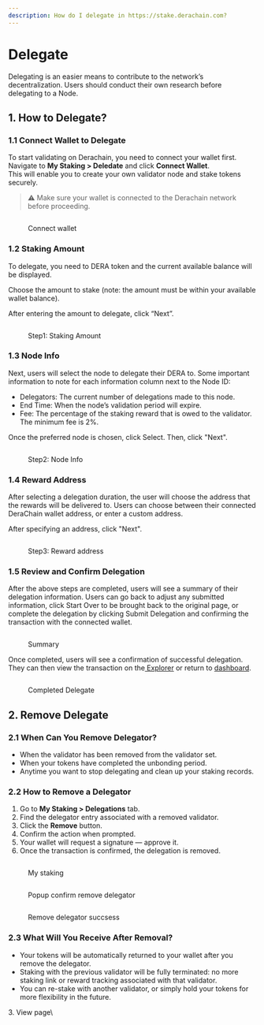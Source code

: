 ```yaml
---
description: How do I delegate in https://stake.derachain.com?
---
```


# Delegate

Delegating is an easier means to contribute to the network’s decentralization. Users should conduct their own research before delegating to a Node.

## 1. How to Delegate?

### 1.1 Connect Wallet to Delegate

To start validating on Derachain, you need to connect your wallet first.\
Navigate to **My Staking > Deledate** and click **Connect Wallet**.\
This will enable you to create your own validator node and stake tokens securely.

> ⚠️ Make sure your wallet is connected to the Derachain network before proceeding.

<figure><img src="../.gitbook/assets/image (15).png" alt=""><figcaption><p>Connect wallet</p></figcaption></figure>

### 1.2 Staking Amount

To delegate, you need to DERA token and the current available balance will be displayed.

Choose the amount to stake (note: the amount must be within your available wallet balance).

After entering the amount to delegate, click “Next”.

<figure><img src="../.gitbook/assets/image (16).png" alt=""><figcaption><p>Step1: Staking Amount</p></figcaption></figure>

### 1.3 Node Info

Next, users will select the node to delegate their DERA to. Some important information to note for each information column next to the Node ID:

* Delegators: The current number of delegations made to this node.
* End Time: When the node’s validation period will expire.
* Fee: The percentage of the staking reward that is owed to the validator. The minimum fee is 2%.

Once the preferred node is chosen, click Select. Then, click "Next".

<figure><img src="../.gitbook/assets/image (17).png" alt=""><figcaption><p>Step2: Node Info</p></figcaption></figure>

### 1.4 Reward Address

After selecting a delegation duration, the user will choose the address that the rewards will be delivered to. Users can choose between their connected DeraChain wallet address, or enter a custom address.

After specifying an address, click "Next".

<figure><img src="../.gitbook/assets/image (23).png" alt=""><figcaption><p>Step3: Reward address</p></figcaption></figure>

### 1.5 Review and Confirm Delegation

After the above steps are completed, users will see a summary of their delegation information. Users can go back to adjust any submitted information, click Start Over to be brought back to the original page, or complete the delegation by clicking Submit Delegation and confirming the transaction with the connected wallet.

<figure><img src="../.gitbook/assets/image (24).png" alt=""><figcaption><p>Summary</p></figcaption></figure>

Once completed, users will see a confirmation of successful delegation. They can then view the transaction on the[ Explorer](https://trace.derachain.com/) or return to [dashboard](https://stake-stg.derachain.com/my-staking).

<figure><img src="../.gitbook/assets/image (25).png" alt=""><figcaption><p>Completed Delegate</p></figcaption></figure>

## 2. Remove Delegate

### 2.1 When Can You Remove Delegator?

* When the validator has been removed from the validator set.
* When your tokens have completed the unbonding period.
* Anytime you want to stop delegating and clean up your staking records.

### 2.2 How to Remove a Delegator

1. Go to **My Staking > Delegations** tab.
2. Find the delegator entry associated with a removed validator.
3. Click the **Remove** button.
4. Confirm the action when prompted.
5. Your wallet will request a signature — approve it.
6. Once the transaction is confirmed, the delegation is removed.

<figure><img src="../.gitbook/assets/image.png" alt=""><figcaption><p>My staking</p></figcaption></figure>

<figure><img src="../.gitbook/assets/image (1).png" alt=""><figcaption><p>Popup confirm remove delegator</p></figcaption></figure>

<figure><img src="../.gitbook/assets/image (2).png" alt=""><figcaption><p>Remove delegator succsess</p></figcaption></figure>

### 2.3 What Will You Receive After Removal?

* Your tokens will be automatically returned to your wallet after you remove the delegator.
* Staking with the previous validator will be fully terminated: no more staking link or reward tracking associated with that validator.
* You can re-stake with another validator, or simply hold your tokens for more flexibility in the future.

3\. View page\



